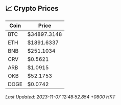 ## 📈 Crypto Prices

| Coin | Price |
| ---- | ----- |
| BTC | $34897.3148 |
| ETH | $1891.6337 |
| BNB | $251.1034 |
| CRV | $0.5621 |
| ARB | $1.0915 |
| OKB | $52.1753 |
| DOGE | $0.0742 |

_Last Updated: 2023-11-07 12:48:52.854 +0800 HKT_